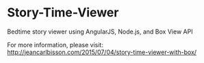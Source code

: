 # Story-Time-Viewer
Bedtime story viewer using AngularJS, Node.js, and Box View API

For more information, please visit: http://jeancarlbisson.com/2015/07/04/story-time-viewer-with-box/
